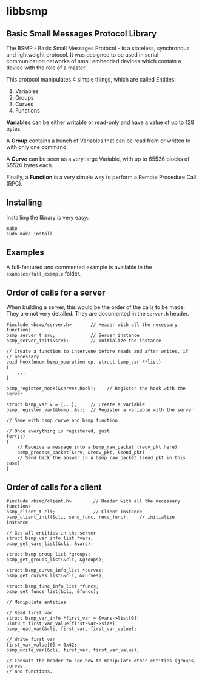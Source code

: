 libbsmp
=======

Basic Small Messages Protocol Library
-------------------------------------

The BSMP - Basic Small Messages Protocol - is a stateless, synchronous and lightweight protocol. It was designed to be used in serial communication networks of small embedded devices which contain a device with the role of a master.

This protocol manipulates 4 simple things, which are called Entities:

1. Variables
2. Groups
3. Curves
4. Functions

**Variables** can be either writable or read-only and have a value of up to 128 bytes.

A **Group** contains a bunch of Variables that can be read from or written to with only one command.

A **Curve** can be seen as a very large Variable, with up to 65536 blocks of 65520 bytes each.

Finally, a **Function** is a very simple way to perform a Remote Procedure Call (RPC).

Installing
----------

Installing the library is very easy:

    make
    sudo make install

Examples
--------

A full-featured and commented example is available in the `examples/full_example` folder.

Order of calls for a server
---------------------------

When building a server, this would be the order of the calls to be made. They are not very detailed. They are documented in the `server.h` header.

    #include <bsmp/server.h>       // Header with all the necessary functions
    bsmp_server_t srv;             // Server instance
    bsmp_server_init(&srv);        // Initialize the instance

    // Create a function to intervene before reads and after writes, if
    // necessary
    void hook(enum bsmp_operation op, struct bsmp_var **list)
    {
        ...
    }

    bsmp_register_hook(&server,hook);    // Register the hook with the server

    struct bsmp_var v = {...};     // Create a variable
    bsmp_register_var(&bsmp, &v);  // Register a variable with the server

    // Same with bsmp_curve and bsmp_function

    // Once everything is registered, just
    for(;;)
    {
        // Receive a message into a bsmp_raw_packet (recv_pkt here)
        bsmp_process_packet(&srv, &recv_pkt, &send_pkt)
        // Send back the answer in a bsmp_raw_packet (send_pkt in this case)
    }

Order of calls for a client
---------------------------

    #include <bsmp/client.h>        // Header with all the necessary functions
    bsmp_client_t cli;              // Client instance
    bsmp_client_init(&cli, send_func, recv_func);    // initialize instance

    // Get all entities in the server
    struct bsmp_var_info_list *vars;
    bsmp_get_vars_list(&cli, &vars);

    struct bsmp_group_list *groups;
    bsmp_get_groups_list(&cli, &groups);

    struct bsmp_curve_info_list *curves;
    bsmp_get_curves_list(&cli, &curves);

    struct bsmp_func_info_list *funcs;
    bsmp_get_funcs_list(&cli, &funcs);

    // Manipulate entities

    // Read first var
    struct bsmp_var_info *first_var = &vars->list[0];
    uint8_t first_var_value[first-var->size];
    bsmp_read_var(&cli, first_var, first_var_value);

    // Write first var
    first_var_value[0] = 0x42;
    bsmp_write_var(&cli, first_var, first_var_value);

    // Consult the header to see how to manipulate other entities (groups, curves,
    // and functions.

